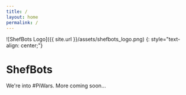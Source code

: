 ```yaml
---
title: /
layout: home
permalink: /
---
```


![ShefBots Logo]({{ site.url }}/assets/shefbots_logo.png)
{: style="text-align: center;"}

# ShefBots

We're into #PiWars. More coming soon...
